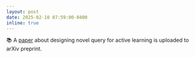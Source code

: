 ```yaml
---
layout: post
date: 2025-02-10 07:59:00-0400
inline: true
---
```


📚 A [paper](https://yehogwon.github.io/csq/) about designing novel query for active learning is uploaded to arXiv preprint.